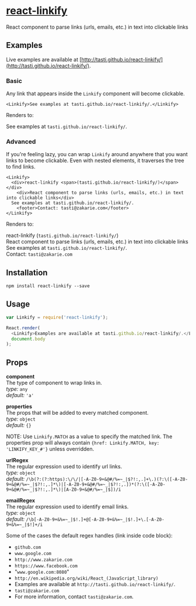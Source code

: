 # [react-linkify](http://tasti.github.io/react-linkify/)
React component to parse links (urls, emails, etc.) in text into clickable links

## Examples

Live examples are available at [http://tasti.github.io/react-linkify/](http://tasti.github.io/react-linkify/).

### Basic

Any link that appears inside the `Linkify` component will become clickable.

```
<Linkify>See examples at tasti.github.io/react-linkify/.</Linkify>
```

Renders to:

See examples at `tasti.github.io/react-linkify/`.

### Advanced

If you're feeling lazy, you can wrap `Linkify` around anywhere that you want links to become clickable. Even with nested elements, it traverses the tree to find links.

```
<Linkify>
  <div>react-linkify <span>(tasti.github.io/react-linkify/)</span></div>
    <div>React component to parse links (urls, emails, etc.) in text into clickable links</div>
  See examples at tasti.github.io/react-linkify/.
    <footer>Contact: tasti@zakarie.com</footer>
</Linkify>
```

Renders to:

react-linkify (`tasti.github.io/react-linkify/`)  
React component to parse links (urls, emails, etc.) in text into clickable links  
See examples at `tasti.github.io/react-linkify/`.  
Contact: `tasti@zakarie.com`


## Installation

```
npm install react-linkify --save
```

## Usage

```js
var Linkify = require('react-linkify');

React.render(
  <Linkify>Examples are available at tasti.github.io/react-linkify/.</Linkify>,
  document.body
);
```

## Props

**component**  
The type of component to wrap links in.  
_type:_ `any`  
_default:_ `'a'`  

**properties**  
The props that will be added to every matched component.  
_type:_ `object`  
_default:_ `{}`

NOTE: Use `Linkify.MATCH` as a value to specify the matched link. The properties prop will always contain `{href: Linkify.MATCH, key: 'LINKIFY_KEY_#'}` unless overridden.

**urlRegex**  
The regular expression used to identify url links.  
_type:_ `object`  
_default:_ `/\b(?:(?:https):\/\/|[-A-Z0-9+&@#/%=~_|$?!:,.]+\.)(?:\([-A-Z0-9+&@#/%=~_|$?!:,.]*\)|[-A-Z0-9+&@#/%=~_|$?!:,.])*(?:\([-A-Z0-9+&@#/%=~_|$?!:,.]*\)|[A-Z0-9+&@#/%=~_|$])/i`

**emailRegex**  
The regular expression used to identify email links.  
_type:_ `object`  
_default:_ `/\b[-A-Z0-9+&%=~_|$!.]+@[-A-Z0-9+&%=~_|$!.]+\.[-A-Z0-9+&%=~_|$!]+/i`

Some of the cases the default regex handles (link inside code block):
- `github.com`
- `www.google.com`
- `http://www.zakarie.com`
- `https://www.facebook.com`
- "`www.google.com:8080`"
- `http://en.wikipedia.org/wiki/React_(JavaScript_library)`
- Examples are available at `http://tasti.github.io/react-linkify/`.
- `tasti@zakarie.com`
- For more information, contact `tasti@zakarie.com`.
